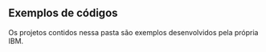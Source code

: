 ## Exemplos de códigos 
Os projetos contidos nessa pasta são exemplos desenvolvidos pela própria IBM.